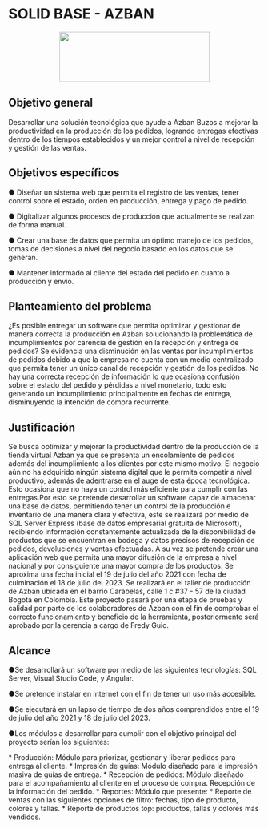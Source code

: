# SOLID BASE - AZBAN

<p align="center">
  <img width="300" height="100" src="https://scontent.fbog2-5.fna.fbcdn.net/v/t39.30808-6/285747520_5508825255795774_1729168874771235652_n.jpg?_nc_cat=105&ccb=1-7&_nc_sid=730e14&_nc_eui2=AeE-rNNmYEBCRUef9CbBhBp3s7xWawKjcDOzvFZrAqNwM-p52IirJOE_VI2bxN-gEp-qbAVfW5vYENXgYATpJ3PZ&_nc_ohc=Jx_ZG_XsmWkAX_1YWA7&_nc_oc=AQl2B9sbX7wwqxsiG3mTGDgXmxYs0Keb70HcBmn9bg-neqILKA7sex1luPJUUSHdTZ0&_nc_ht=scontent.fbog2-5.fna&oh=00_AT_Axh3QrNeWBFZfkDpQ0qmwvxrobMmhW7haUZuBNShuVg&oe=62A6C065">
</p>

## **Objetivo general**

Desarrollar una solución tecnológica que ayude a Azban Buzos a mejorar la productividad en la producción de los pedidos, logrando entregas efectivas dentro de los tiempos establecidos y un mejor control a nivel de recepción y gestión de las ventas.


## **Objetivos específicos**

<p>●	Diseñar un sistema web que permita el registro de las ventas, tener control sobre el estado, orden en producción, entrega y pago de pedido.</p>
<p>●	Digitalizar algunos procesos de producción que actualmente se realizan de forma manual.</p>
<p>●	Crear una base de datos que permita un óptimo manejo de los pedidos, tomas de decisiones a nivel del negocio basado en los datos que se generan.</p>
<p>●	Mantener informado al cliente del estado del pedido en cuanto a producción y envío.</p>

## **Planteamiento del problema**

¿Es posible entregar un software que permita optimizar y gestionar de manera correcta la producción en Azban solucionando la problemática de incumplimientos por carencia de gestión en la recepción y entrega de pedidos?
Se evidencia una disminución en las ventas por incumplimientos de pedidos debido a que la empresa no cuenta con un medio centralizado que permita tener un único canal de recepción y gestión de los pedidos. No hay una correcta recepción de información lo que ocasiona confusión sobre el estado del pedido y pérdidas a nivel monetario, todo esto generando un incumplimiento principalmente en fechas de entrega, disminuyendo la intención de compra recurrente.

## **Justificación**

Se busca optimizar y mejorar la productividad dentro de la producción de la tienda virtual Azban ya que se presenta un encolamiento de pedidos además del incumplimiento a los clientes por este mismo motivo. El negocio aún no ha adquirido ningún sistema digital que le permita competir a nivel productivo, además de adentrarse en el auge de esta época tecnológica. Esto ocasiona que no haya un control más eficiente para cumplir con las entregas.Por esto se pretende desarrollar un software capaz de almacenar una base de datos, permitiendo tener un control de la producción e inventario de una manera clara y efectiva, este se realizará por medio de SQL Server Express (base de datos empresarial gratuita de Microsoft), recibiendo información constantemente actualizada de la disponibilidad de productos que se encuentran en bodega y datos precisos de recepción de pedidos, devoluciones y ventas efectuadas. A su vez se pretende crear una aplicación web que permita una mayor difusión de la empresa a nivel nacional y por consiguiente una mayor compra de los productos. Se aproxima una fecha inicial el 19 de julio del año 2021 con fecha de culminación el 18 de julio del 2023. Se realizará en el taller de producción de Azban ubicada en el barrio Carabelas, calle 1 c #37 - 57  de la ciudad Bogotá en Colombia. Este proyecto pasará por una etapa de pruebas y calidad por parte de los colaboradores de Azban con el fin de comprobar el correcto funcionamiento y beneficio de la herramienta, posteriormente será aprobado por la gerencia a cargo de Fredy Guio.

## **Alcance**

<p>●Se desarrollará un software por medio de las siguientes tecnologías: SQL Server, Visual Studio Code, y Angular.</p>
<p>●Se pretende instalar en internet con el fin de tener un uso más accesible.</p>
<p>●Se ejecutará en un lapso de tiempo de dos años comprendidos entre el 19 de julio del año 2021 y 18 de julio del 2023.</p>
<p>●Los módulos a desarrollar para cumplir con el objetivo principal del proyecto serían los siguientes:</p>
*	Producción: Módulo para priorizar, gestionar y liberar pedidos para entrega al cliente.
*	Impresión de guías: Módulo diseñado para la impresión masiva de guías de entrega.
*	Recepción de pedidos: Módulo diseñado para el acompañamiento al cliente en el proceso de compra. Recepción de la información del pedido.
*	Reportes: Módulo que presente:
    *	Reporte de ventas con las siguientes opciones de filtro: fechas, tipo de producto, colores y tallas.
    *	Reporte de productos top: productos, tallas y colores más vendidos.

